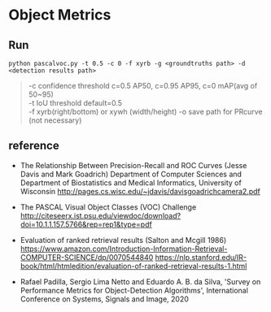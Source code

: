 # Object Metrics

## Run

```
python pascalvoc.py -t 0.5 -c 0 -f xyrb -g <groundtruths path> -d <detection results path>
```

> -c confidence threshold c=0.5 AP50, c=0.95 AP95, c=0 mAP(avg of 50~95)<br>
> -t IoU threshold default=0.5<br>
> -f xyrb(right/bottom) or xywh (width/height)
> -o save path for PRcurve (not necessary)


## reference

* The Relationship Between Precision-Recall and ROC Curves (Jesse Davis and Mark Goadrich) Department of Computer Sciences and Department of Biostatistics and Medical Informatics, University of Wisconsin
http://pages.cs.wisc.edu/~jdavis/davisgoadrichcamera2.pdf

* The PASCAL Visual Object Classes (VOC) Challenge
http://citeseerx.ist.psu.edu/viewdoc/download?doi=10.1.1.157.5766&rep=rep1&type=pdf

* Evaluation of ranked retrieval results (Salton and Mcgill 1986)
https://www.amazon.com/Introduction-Information-Retrieval-COMPUTER-SCIENCE/dp/0070544840
https://nlp.stanford.edu/IR-book/html/htmledition/evaluation-of-ranked-retrieval-results-1.html

* Rafael Padilla, Sergio Lima Netto and Eduardo A. B. da Silva, 'Survey on Performance Metrics for Object-Detection Algorithms', International Conference on Systems, Signals and Image, 2020
